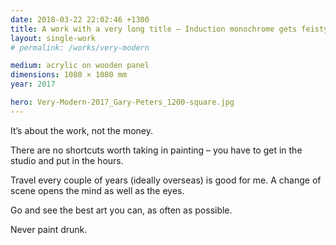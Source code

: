```yaml
---
date: 2018-03-22 22:02:46 +1300
title: A work with a very long title – Induction monochrome gets feisty after vodka and beer
layout: single-work
# permalink: /works/very-modern

medium: acrylic on wooden panel
dimensions: 1080 × 1080 mm
year: 2017

hero: Very-Modern-2017_Gary-Peters_1200-square.jpg
---
```


It’s about the work, not the money.

There are no shortcuts worth taking in painting – you have to get in the studio and put in the hours.

Travel every couple of years (ideally overseas) is good for me. A change of scene opens the mind as well as the eyes.

Go and see the best art you can, as often as possible.

Never paint drunk.
